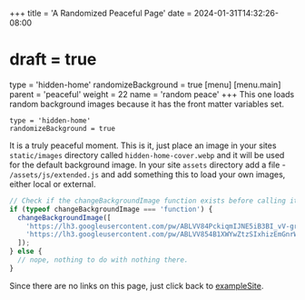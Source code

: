 +++
title = 'A Randomized Peaceful Page'
date = 2024-01-31T14:32:26-08:00
# draft = true
type = 'hidden-home'
randomizeBackground = true
[menu]
 [menu.main]
  parent = 'peaceful'
  weight = 22
  name = 'random peace'
+++
This one loads random background images because it has the front matter variables set. 

```
type = 'hidden-home'
randomizeBackground = true
```

It is a truly peaceful moment. This is it, just place an image in your sites `static/images` directory called `hidden-home-cover.webp` and it will be used for the default background image. In your site `assets` directory add a file - `/assets/js/extended.js` and add something this to load your own images, either local or external.

```js
// Check if the changeBackgroundImage function exists before calling it
if (typeof changeBackgroundImage === 'function') {
  changeBackgroundImage([
    'https://lh3.googleusercontent.com/pw/ABLVV84PckiqmIJNE5iB3BI_vV-grDSeDQfjyyLolAE1_t_No1Z_IlzgI9UJ5rvabL5U-gnT_v7_S07qkzF-ucjzEJT5kLFwtUaLwfebH-2R4GiUDEIukIfOHaEVi_JECfmXOyDDAsb3zwNfaZN78b2lXbwxgg=w613-h1088-s-no-gm?authuser=0',
    'https://lh3.googleusercontent.com/pw/ABLVV854B1XWYwZtzSIxhizEmGnrW1jgdyI0P9gQ942oI715M_4mGXWUIniRb5p5xedTx9WS4_nGIB_IOdK9ypRNDDPStmqwpwMA_RdC6NwtolzRe1uN0d6_NIISimDXWuiuM91pzNh4RMtpyUkybPcg3hWHxw=w613-h1088-s-no-gm?authuser=0',
  ]);
} else {
  // nope, nothing to do with nothing there.
}
```

Since there are no links on this page, just click back to [exampleSite](/ryder/).  

